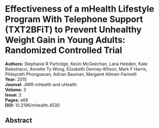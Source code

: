 # Effectiveness of a mHealth Lifestyle Program With Telephone Support (TXT2BFiT) to Prevent Unhealthy Weight Gain in Young Adults: Randomized Controlled Trial

**Authors:** Stephanie R Partridge, Kevin McGeechan, Lana Hebden, Kate Balestracci, Annette Ty Wong, Elizabeth Denney-Wilson, Mark F Harris, Philayrath Phongsavan, Adrian Bauman, Margaret Allman-Farinelli  
**Year:** 2015  
**Journal:** JMIR mHealth and uHealth  
**Volume:** 3  
**Issue:** 2  
**Pages:** e66  
**DOI:** 10.2196/mhealth.4530  

## Abstract


